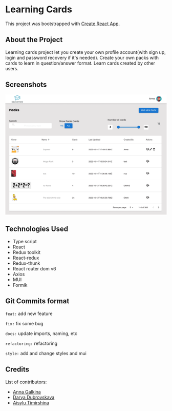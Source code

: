 # Learning Cards

This project was bootstrapped with [Create React App](https://github.com/facebook/create-react-app).

## About the Project

Learning cards project let you create your own profile account(with sign up, login and password recovery if it's needed). 
Create your own packs with cards to learn in question/answer format.
Learn cards created by other users.

## Screenshots

![Project screenshot](/src/assets/images/projectScreenshot2.png)

## Technologies Used

- Type script
- React
- Redux toolkit
- React-redux 
- Redux-thunk
- React router dom v6
- Axios
- MUI
- Formik

## Git Commits format

`feat:` add new feature

`fix:` fix some bug

`docs:` update imports, naming, etc

`refactoring:` refactoring

`style:` add and change styles and mui


## Credits
List of contributors:
- [Anna Galkina](https://github.com/AnyaGalkina)
- [Darya Dubrovskaya](https://github.com/DubrovskayaDarya)
- [Aisylu Timirshina](https://github.com/Aisylu24)
